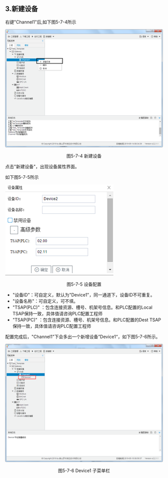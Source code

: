 ## 3.新建设备

右键"Channel1"后,如下图5-7-4所示   

![](../../../assets/新建设备.jpg)

<center>图5-7-4 新建设备</center>

点击"新建设备"，出现设备属性界面。

如下图5-7-5所示

![1557110284778](assets/设备配置.jpg)

<center>图5-7-5 设备配置</center>

- "设备ID"：可自定义，默认为"Device1"，同一通道下，设备ID不可重复。
- "设备名称"：可自定义，可不填。
- "TSAP(PLC)"   ：包含连接资源、槽号、机架号信息。和PLC配置的Local TSAP保持一致，具体值请咨询PLC配置工程师
- "TSAP(PC)"     ：包含连接资源、槽号、机架号信息。和PLC配置的Dest TSAP保持一致，具体值请咨询PLC配置工程师

配置完成后，"Channel1"下会多出一个新增设备”Device1“，如下图5-7-6所示。

![](../../../assets/Device子菜单栏.png)

<center>图5-7-6 Device1 子菜单栏</center>

